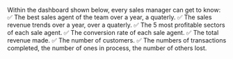 
Within the dashboard shown below, every sales manager can get to know:
✅ The best sales agent of the team over a year, a quaterly.
✅ The sales revenue trends over a year, over a quaterly.
✅ The 5 most profitable sectors of each sale agent.
✅ The conversion rate of each sale agent.
✅ The total revenue made.
✅ The number of customers.
✅ The numbers of transactions completed, the number of ones in process, the number of others lost.
